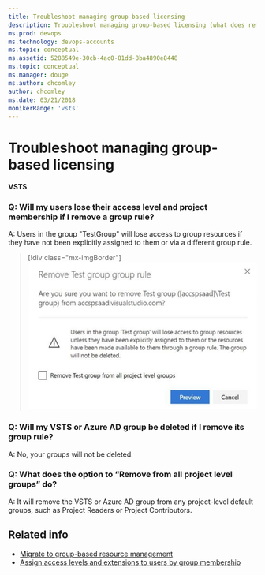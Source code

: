 ```yaml
---
title: Troubleshoot managing group-based licensing
description: Troubleshoot managing group-based licensing (what does remove group do? remove group rule? Will users lose access level and project membership?)
ms.prod: devops
ms.technology: devops-accounts
ms.topic: conceptual
ms.assetid: 5288549e-30cb-4ac0-81dd-8ba4890e8448
ms.topic: conceptual
ms.manager: douge
ms.author: chcomley
author: chcomley
ms.date: 03/21/2018
monikerRange: 'vsts'
---
```

# Troubleshoot managing group-based licensing

**VSTS**

### Q: Will my users lose their access level and project membership if I remove a group rule?

A: Users in the group "TestGroup" will lose access to group resources if they have not been explicitly assigned to them or via a different group rule.

> [!div class="mx-imgBorder"]
![remove-test-group-group-rule-managing_group-based-licensing](_img/faq/remove-test-group-rule.png)

### Q: Will my VSTS or Azure AD group be deleted if I remove its group rule?

A: No, your groups will not be deleted.

### Q: What does the option to “Remove <group> from all project level groups” do?

A: It will remove the VSTS or Azure AD group from any project-level default groups, such as Project Readers or Project Contributors.

## Related info

- [Migrate to group-based resource management](https://docs.microsoft.com/en-us/vsts/accounts/migrate-to-group-based-resource-management-in-vsts?view=vsts)
- [Assign access levels and extensions to users by group membership](https://docs.microsoft.com/en-us/vsts/accounts/assign-access-levels-and-extensions-by-group-membership?view=vsts)